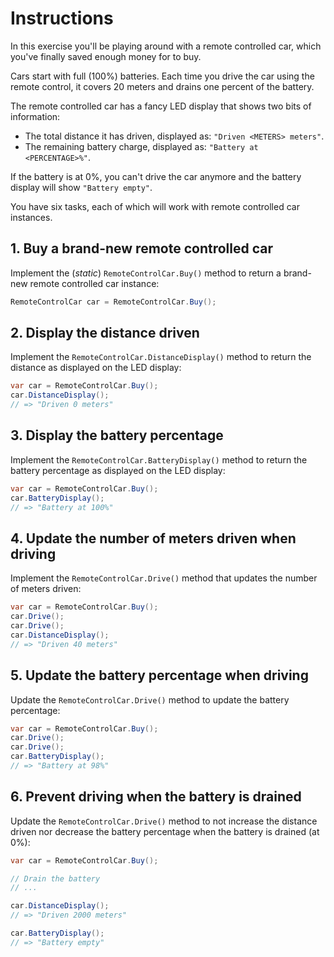 # Instructions

In this exercise you'll be playing around with a remote controlled car, which you've finally saved enough money for to buy.

Cars start with full (100%) batteries. Each time you drive the car using the remote control, it covers 20 meters and drains one percent of the battery.

The remote controlled car has a fancy LED display that shows two bits of information:

- The total distance it has driven, displayed as: `"Driven <METERS> meters"`.
- The remaining battery charge, displayed as: `"Battery at <PERCENTAGE>%"`.

If the battery is at 0%, you can't drive the car anymore and the battery display will show `"Battery empty"`.

You have six tasks, each of which will work with remote controlled car instances.

## 1. Buy a brand-new remote controlled car

Implement the (_static_) `RemoteControlCar.Buy()` method to return a brand-new remote controlled car instance:

```csharp
RemoteControlCar car = RemoteControlCar.Buy();
```

## 2. Display the distance driven

Implement the `RemoteControlCar.DistanceDisplay()` method to return the distance as displayed on the LED display:

```csharp
var car = RemoteControlCar.Buy();
car.DistanceDisplay();
// => "Driven 0 meters"
```

## 3. Display the battery percentage

Implement the `RemoteControlCar.BatteryDisplay()` method to return the battery percentage as displayed on the LED display:

```csharp
var car = RemoteControlCar.Buy();
car.BatteryDisplay();
// => "Battery at 100%"
```

## 4. Update the number of meters driven when driving

Implement the `RemoteControlCar.Drive()` method that updates the number of meters driven:

```csharp
var car = RemoteControlCar.Buy();
car.Drive();
car.Drive();
car.DistanceDisplay();
// => "Driven 40 meters"
```

## 5. Update the battery percentage when driving

Update the `RemoteControlCar.Drive()` method to update the battery percentage:

```csharp
var car = RemoteControlCar.Buy();
car.Drive();
car.Drive();
car.BatteryDisplay();
// => "Battery at 98%"
```

## 6. Prevent driving when the battery is drained

Update the `RemoteControlCar.Drive()` method to not increase the distance driven nor decrease the battery percentage when the battery is drained (at 0%):

```csharp
var car = RemoteControlCar.Buy();

// Drain the battery
// ...

car.DistanceDisplay();
// => "Driven 2000 meters"

car.BatteryDisplay();
// => "Battery empty"
```
